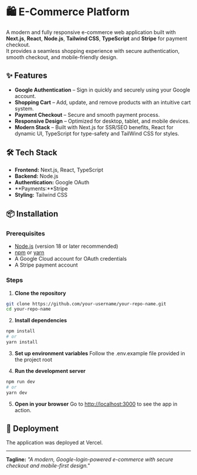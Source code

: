 # 🛍️ E-Commerce Platform

A modern and fully responsive e-commerce web application built with **Next.js**, **React**, **Node.js**, **Tailwind CSS**, **TypeScript** and **Stripe** for payment checkout.  
It provides a seamless shopping experience with secure authentication, smooth checkout, and mobile-friendly design.

## ✨ Features
- **Google Authentication** – Sign in quickly and securely using your Google account.
- **Shopping Cart** – Add, update, and remove products with an intuitive cart system.
- **Payment Checkout** – Secure and smooth payment process.
- **Responsive Design** – Optimized for desktop, tablet, and mobile devices.
- **Modern Stack** – Built with Next.js for SSR/SEO benefits, React for dynamic UI, TypeScript for type-safety and TailWind CSS for styles.

## 🛠️ Tech Stack
- **Frontend:** Next.js, React, TypeScript
- **Backend:** Node.js
- **Authentication:** Google OAuth
- **Payments:**Stripe
- **Styling:** Tailwind CSS

## 📦 Installation

### Prerequisites
- [Node.js](https://nodejs.org/) (version 18 or later recommended)
- [npm](https://www.npmjs.com/) or [yarn](https://yarnpkg.com/)
- A Google Cloud account for OAuth credentials
- A Stripe payment account
  
### Steps

1. **Clone the repository**
```bash
git clone https://github.com/your-username/your-repo-name.git
cd your-repo-name
```

2. **Install dependencies**
```bash
npm install
# or
yarn install
```

3. **Set up environment variables**
Follow the .env.example file provided in the project root

4. **Run the development server**
```bash
npm run dev
# or
yarn dev
```

5. **Open in your browser**
Go to [http://localhost:3000](http://localhost:3000) to see the app in action.

## 🚀 Deployment
The application was deployed at Vercel.

---
**Tagline:** _"A modern, Google-login-powered e-commerce with secure checkout and mobile-first design."_

